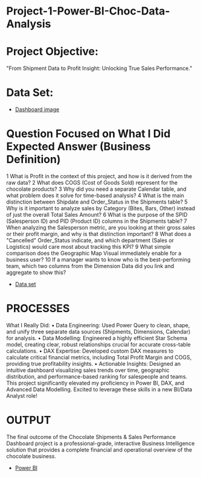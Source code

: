 # Project-1-Power-BI-Choc-Data-Analysis
# Project Objective:
"From Shipment Data to Profit Insight: Unlocking True Sales Performance."

# Data Set:
- <a href="https://github.com/seerapunagasrinu/Project-1---Power-BI---Choc---Data-Analysis/blob/main/Class1_Dashboard_img.png">Dashboard image</a>

#	Question Focused on What I Did	Expected Answer (Business Definition)
1	What is Profit in the context of this project, and how is it derived from the raw data?
2	What does COGS (Cost of Goods Sold) represent for the chocolate products?
3	Why did you need a separate Calendar table, and what problem does it solve for time-based analysis?
4	What is the main distinction between Shipdate and Order_Status in the Shipments table?
5	Why is it important to analyze sales by Category (Bites, Bars, Other) instead of just the overall Total Sales Amount?
6	What is the purpose of the SPID (Salesperson ID) and PID (Product ID) columns in the Shipments table?
7	When analyzing the Salesperson metric, are you looking at their gross sales or their profit margin, and why is that distinction important?
8	What does a "Cancelled" Order_Status indicate, and which department (Sales or Logistics) would care most about tracking this KPI?
9	What simple comparison does the Geographic Map Visual immediately enable for a business user?
10	If a manager wants to know who is the best-performing team, which two columns from the Dimension Data did you link and aggregate to show this?

- <a href="https://github.com/seerapunagasrinu/Project-1---Power-BI---Choc---Data-Analysis/blob/main/Class1_sample-chocolate-shipments-data-all-Apr-2025.xlsx">Data set</a>

# PROCESSES 
What I Really Did:
•	Data Engineering: Used Power Query to clean, shape, and unify three separate data sources (Shipments, Dimensions, Calendar) for analysis. 
•	Data Modelling: Engineered a highly efficient Star Schema model, creating clear, robust relationships crucial for accurate cross-table calculations.
•	DAX Expertise: Developed custom DAX measures to calculate critical financial metrics, including Total Profit Margin and COGS, providing true profitability insights.
•	Actionable Insights: Designed an intuitive dashboard visualizing sales trends over time, geographic distribution, and performance-based ranking for salespeople and teams.
This project significantly elevated my proficiency in Power BI, DAX, and Advanced Data Modelling. Excited to leverage these skills in a new BI/Data Analyst role! 

# OUTPUT
The final outcome of the Chocolate Shipments & Sales Performance Dashboard project is a professional-grade, interactive Business Intelligence solution that provides a complete financial and operational overview of the chocolate business.
- <a href="https://app.powerbi.com/groups/me/reports/2f9e6299-ecd3-481b-82f2-36a54da1c27d/9a6be1914e287d55e302?experience=power-bi">Power BI</a>
